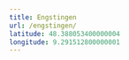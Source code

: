 ```yaml
---
title: Engstingen
url: /engstingen/
latitude: 48.388053400000004
longitude: 9.291512800000001
---
```

